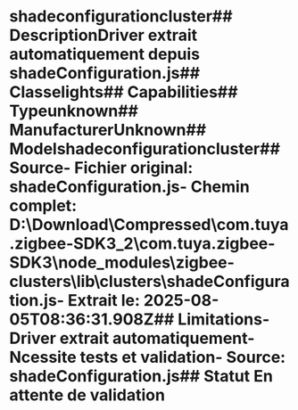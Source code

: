 # shadeconfigurationcluster##  DescriptionDriver extrait automatiquement depuis shadeConfiguration.js##  Classelights##  Capabilities##  Typeunknown##  ManufacturerUnknown##  Modelshadeconfigurationcluster##  Source- **Fichier original**: shadeConfiguration.js- **Chemin complet**: D:\Download\Compressed\com.tuya.zigbee-SDK3_2\com.tuya.zigbee-SDK3\node_modules\zigbee-clusters\lib\clusters\shadeConfiguration.js- **Extrait le**: 2025-08-05T08:36:31.908Z##  Limitations- Driver extrait automatiquement- Ncessite tests et validation- Source: shadeConfiguration.js##  Statut En attente de validation